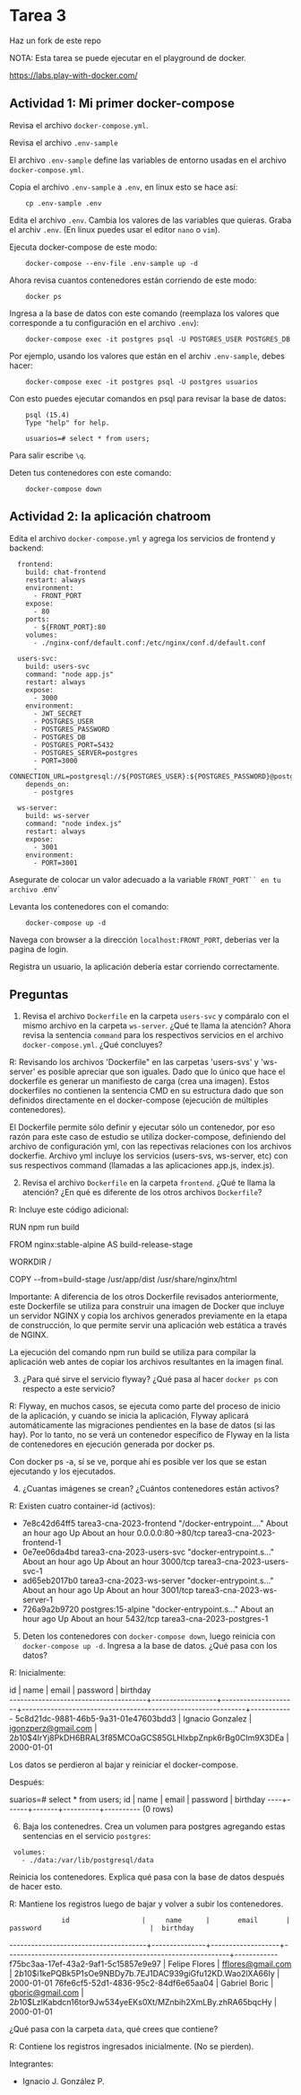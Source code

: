 # Tarea 3

Haz un fork de este repo

NOTA: Esta tarea se puede ejecutar en el playground de docker.

https://labs.play-with-docker.com/

## Actividad 1: Mi primer docker-compose

Revisa el archivo `docker-compose.yml`.

Revisa el archivo `.env-sample`

El archivo `.env-sample` define las variables de entorno usadas en el archivo `docker-compose.yml`.

Copia el archivo `.env-sample` a `.env`, en linux esto se hace así:

        cp .env-sample .env

Edita el archivo `.env`. Cambia los valores de las variables que quieras.
Graba el archiv `.env`. (En linux puedes usar el editor `nano` o `vim`).

Ejecuta docker-compose de este modo:

        docker-compose --env-file .env-sample up -d

Ahora revisa cuantos contenedores están corriendo de este modo:

        docker ps

Ingresa a la base de datos con este comando (reemplaza los valores que corresponde a tu configuración en el archivo `.env`):

        docker-compose exec -it postgres psql -U POSTGRES_USER POSTGRES_DB

Por ejemplo, usando los valores que están en el archiv `.env-sample`, debes hacer:


        docker-compose exec -it postgres psql -U postgres usuarios


Con esto puedes ejecutar comandos en psql para revisar la base de datos:

        psql (15.4)
        Type "help" for help.

        usuarios=# select * from users;


Para salir escribe `\q`.


Deten tus contenedores con este comando:

        docker-compose down

## Actividad 2: la aplicación chatroom

Edita el archivo `docker-compose.yml` y agrega los servicios de frontend y backend:

```
  frontend:
    build: chat-frontend
    restart: always
    environment:
      - FRONT_PORT
    expose: 
      - 80
    ports:
      - ${FRONT_PORT}:80
    volumes:
      - ./nginx-conf/default.conf:/etc/nginx/conf.d/default.conf
 
  users-svc:
    build: users-svc
    command: "node app.js" 
    restart: always
    expose:
      - 3000
    environment:
      - JWT_SECRET
      - POSTGRES_USER
      - POSTGRES_PASSWORD
      - POSTGRES_DB
      - POSTGRES_PORT=5432
      - POSTGRES_SERVER=postgres
      - PORT=3000
      - CONNECTION_URL=postgresql://${POSTGRES_USER}:${POSTGRES_PASSWORD}@postgres:5432/${POSTGRES_DB}
    depends_on:
      - postgres
  
  ws-server:
    build: ws-server
    command: "node index.js"
    restart: always
    expose:
      - 3001
    environment:
      - PORT=3001
```

Asegurate de colocar un valor adecuado a la variable `FRONT_PORT`` en tu archivo `.env`

Levanta los contenedores con el comando:

        docker-compose up -d

Navega con browser a la dirección `localhost:FRONT_PORT`, deberias ver la pagina de login.

Registra un usuario, la aplicación debería estar corriendo correctamente.

## Preguntas

1. Revisa el archivo `Dockerfile` en la carpeta `users-svc` y compáralo con el mismo archivo en la carpeta `ws-server`. ¿Qué te llama la atención? Ahora revisa la sentencia `command` para los respectivos servicios en el archivo `docker-compose.yml`. ¿Qué concluyes?

R: Revisando los archivos 'Dockerfile" en las carpetas 'users-svs' y 'ws-server' es posible apreciar que son iguales. Dado que lo único que hace el dockerfile es generar un manifiesto de carga (crea una imagen). Estos dockerfiles no contienen la sentencia CMD en su estructura dado que son definidos directamente en el docker-compose (ejecución de múltiples contenedores).

El Dockerfile permite sólo definir y ejecutar sólo un contenedor, por eso razón para este caso de estudio se utiliza docker-compose, definiendo del archivo de configuración yml, con las repectivas relaciones con los archivos dockerfie. Archivo yml incluye los servicios (users-svs, ws-server, etc) con sus respectivos command (llamadas a las aplicaciones app.js, index.js).

2. Revisa el archivo `Dockerfile` en la carpeta `frontend`. ¿Qué te llama la atención? ¿En qué es diferente de los otros archivos `Dockerfile`?

R: 
Incluye este código adicional:

RUN npm run build

FROM nginx:stable-alpine AS build-release-stage

WORKDIR /

COPY --from=build-stage /usr/app/dist /usr/share/nginx/html

Importante:
A diferencia de los otros Dockerfile revisados anteriormente, este Dockerfile se utiliza para construir una imagen de Docker que incluye un servidor NGINX y copia los archivos generados previamente en la etapa de construcción, lo que permite servir una aplicación web estática a través de NGINX. 

La ejecución del comando npm run build se utiliza para compilar la aplicación web antes de copiar los archivos resultantes en la imagen final.

3. ¿Para qué sirve el servicio flyway? ¿Qué pasa al hacer `docker ps` con respecto a este servicio?

R: 
Flyway, en muchos casos, se ejecuta como parte del proceso de inicio de la aplicación, y cuando se inicia la aplicación, Flyway aplicará automáticamente las migraciones pendientes en la base de datos (si las hay). 
Por lo tanto, no se verá un contenedor específico de Flyway en la lista de contenedores en ejecución generada por docker ps.

Con docker ps -a, sí se ve, porque ahí es posible ver los que se estan ejecutando y los ejecutados.


4. ¿Cuantas imágenes se crean? ¿Cuántos contenedores están activos?

R:
Existen cuatro container-id (activos):
- 7e8c42d64ff5   tarea3-cna-2023-frontend    "/docker-entrypoint.…"   About an hour ago   Up About an hour   0.0.0.0:80->80/tcp   tarea3-cna-2023-frontend-1
- 0e7ee06da4bd   tarea3-cna-2023-users-svc   "docker-entrypoint.s…"   About an hour ago   Up About an hour   3000/tcp             tarea3-cna-2023-users-svc-1
- ad65eb2017b0   tarea3-cna-2023-ws-server   "docker-entrypoint.s…"   About an hour ago   Up About an hour   3001/tcp             tarea3-cna-2023-ws-server-1
- 726a9a2b9720   postgres:15-alpine          "docker-entrypoint.s…"   About an hour ago   Up About an hour   5432/tcp             tarea3-cna-2023-postgres-1

5. Deten los contenedores con `docker-compose down`, luego reinicia con `docker-compose up -d`. Ingresa a la base de datos. ¿Qué pasa con los datos? 

R:
Inicialmente:

id                  |       name       |        email        |                           password                           |  birthday  
--------------------------------------+------------------+---------------------+--------------------------------------------------------------+------------
 5c8d21dc-9881-46b5-9a31-01e47603bdd3 | Ignacio Gonzalez | igonzperz@gmail.com | $2b$10$4IrYj8PkDH6BRAL3f85MCOaGCS85GLHlxbpZnpk6rBg0CIm9X3DEa | 2000-01-01

Los datos se perdieron al bajar y reiniciar el docker-compose.

Después:

suarios=# select * from users;
 id | name | email | password | birthday 
----+------+-------+----------+----------
(0 rows)

6. Baja los contenedres. Crea un volumen para postgres agregando estas sentencias en el servicio `postgres`: 

```
 volumes:
   - ./data:/var/lib/postgresql/data
```

Reinicia los contenedores. Explica qué pasa con la base de datos después de hacer esto.

R: 
Mantiene los registros luego de bajar y volver a subir los contenedores.

                 id                  |     name      |       email       |                           password                           |  birthday  
--------------------------------------+---------------+-------------------+--------------------------------------------------------------+------------
 f75bc3aa-17ef-43a2-9af1-5c15857e9e97 | Felipe Flores | fflores@gmail.com | $2b$10$i1kePQBk5P1sOe9NBDy7b.7EJ1DAC939giGfu12KD.Wao2lXA66Iy | 2000-01-01
 76fe6cf5-52d1-4836-95c2-84df6e65aa04 | Gabriel Boric | gboric@gmail.com  | $2b$10$LzlKabdcn16tor9Jw534yeEKs0Xt/MZnbih2XmLBy.zhRA65bqcHy | 2000-01-01

¿Qué pasa con la carpeta `data`, qué crees que contiene?

R: 
Contiene los registros ingresados inicialmente. (No se pierden).

Integrantes:
- Ignacio J. González P.
